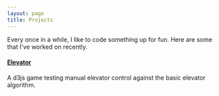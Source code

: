 ```yaml
---
layout: page
title: Projects
---
```


Every once in a while, I like to code something up for fun. Here are some that I've worked on recently. 

#### <a href="http://sunnybala.com/projects/elevator"> Elevator </a> 
A d3js game testing manual elevator control against the basic elevator algorithm.

